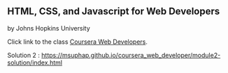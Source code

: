 ## HTML, CSS, and Javascript for Web Developers
by Johns Hopkins University



Click link to the class [Coursera Web Developers](https://www.coursera.org/learn/html-css-javascript-for-web-developers/home/welcome).

Solution 2 : https://msuphap.github.io/coursera_web_developer/module2-solution/index.html
